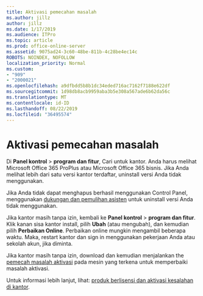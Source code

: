 ```yaml
---
title: Aktivasi pemecahan masalah
ms.author: jillz
author: jillz
ms.date: 1/17/2019
ms.audience: ITPro
ms.topic: article
ms.prod: office-online-server
ms.assetid: 9075ad24-3c60-48be-811b-4c28be4ec14c
ROBOTS: NOINDEX, NOFOLLOW
localization_priority: Normal
ms.custom:
- "909"
- "2000021"
ms.openlocfilehash: a9dfbdd5b8b1dc34eded716ac7162f7188e622df
ms.sourcegitcommit: 1d98db8acb9959aba3b5e308a567ade6b62da56c
ms.translationtype: MT
ms.contentlocale: id-ID
ms.lasthandoff: 08/22/2019
ms.locfileid: "36495574"
---
```

# <a name="activation-troubleshooting"></a>Aktivasi pemecahan masalah

Di **Panel kontrol** \> **program dan fitur**, Cari untuk kantor. Anda harus melihat Microsoft Office 365 ProPlus atau Microsoft Office 365 bisnis. Jika Anda melihat lebih dari satu versi kantor terdaftar, uninstall versi Anda tidak menggunakan.
  
Jika Anda tidak dapat menghapus berhasil menggunakan Control Panel, menggunakan [dukungan dan pemulihan asisten](https://aka.ms/SARA-OfficeUninstall-Alchemy) untuk uninstall versi Anda tidak menggunakan.
  
Jika kantor masih tanpa izin, kembali ke **Panel kontrol** \> **program dan fitur**. Klik kanan sisa kantor install, pilih **Ubah** (atau mengubah), dan kemudian pilih **Perbaikan Online**. Perbaikan online mungkin mengambil beberapa waktu. Maka, restart kantor dan sign in menggunakan pekerjaan Anda atau sekolah akun, jika diminta.
  
Jika kantor masih tanpa izin, download dan kemudian menjalankan the [pemecah masalah aktivasi](https://aka.ms/SARA-OfficeActivation-Alchemy) pada mesin yang terkena untuk memperbaiki masalah aktivasi.
  
Untuk informasi lebih lanjut, lihat: [produk berlisensi dan aktivasi kesalahan di kantor](https://support.office.com/article/0d23d3c0-c19c-4b2f-9845-5344fedc4380).
